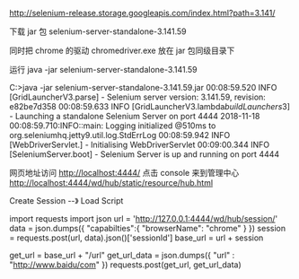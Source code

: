 <http://selenium-release.storage.googleapis.com/index.html?path=3.141/>

下载 jar 包 selenium-server-standalone-3.141.59

同时把 chrome 的驱动 chromedriver.exe 放在 jar 包同级目录下

运行 java -jar selenium-server-standalone-3.141.59

C:\>java -jar selenium-server-standalone-3.141.59.jar
00:08:59.520 INFO [GridLauncherV3.parse] - Selenium server version: 3.141.59, revision: e82be7d358
00:08:59.633 INFO [GridLauncherV3.lambda$buildLaunchers$3] - Launching a standalone Selenium Server on port 4444
2018-11-18 00:08:59.710:INFO::main: Logging initialized @510ms to org.seleniumhq.jetty9.util.log.StdErrLog
00:08:59.942 INFO [WebDriverServlet.<init>] - Initialising WebDriverServlet
00:09:00.344 INFO [SeleniumServer.boot] - Selenium Server is up and running on port 4444

网页地址访问 <http://localhost:4444/> 点击 console 来到管理中心 <http://localhost:4444/wd/hub/static/resource/hub.html>

Create Session --》 Load Script

import requests
import json
url = 'http://127.0.0.1:4444/wd/hub/session/'
data = json.dumps({
  "capabilties":{
    "browserName": "chrome"
  }
})
session = requests.post(url, data).json()['sessionId']
base_url = url + session

get_url = base_url + "/url"
get_url_data = json.dumps({
   "url" : "http://www.baidu/com"
})
requests.post(get_url, get_url_data)
